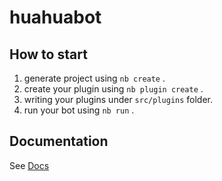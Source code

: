 # huahuabot

## How to start

1. generate project using `nb create` .
2. create your plugin using `nb plugin create` .
3. writing your plugins under `src/plugins` folder.
4. run your bot using `nb run` .

## Documentation

See [Docs](https://v2.nonebot.dev/)
